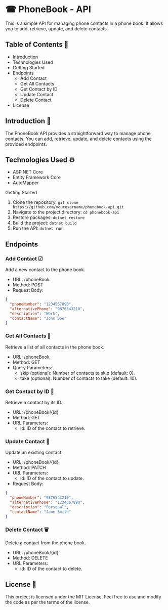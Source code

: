 # ☎ PhoneBook - API

This is a simple API for managing phone contacts in a phone book. It allows you to add, retrieve, update, and delete contacts.

## Table of Contents 📰

- Introduction
- Technologies Used
- Getting Started
- Endpoints
  - Add Contact
  - Get All Contacts
  - Get Contact by ID
  - Update Contact
  - Delete Contact
- License

## Introduction 🎁

The PhoneBook API provides a straightforward way to manage phone contacts. You can add, retrieve, update, and delete contacts using the provided endpoints.

## Technologies Used ⚙

- ASP.NET Core
- Entity Framework Core
- AutoMapper

Getting Started

1. Clone the repository: `git clone https://github.com/yourusername/phonebook-api.git`
2. Navigate to the project directory: `cd phonebook-api`
3. Restore packages: `dotnet restore`
4. Build the project: `dotnet build`
5. Run the API: `dotnet run`

## Endpoints

### Add Contact ☑

Add a new contact to the phone book.

- URL: /phoneBook
- Method: POST
- Request Body:

```json
{
  "phoneNumber": "1234567890",
  "alternativePhone": "9876543210",
  "description": "Work",
  "contactName": "John Doe"
}
```

### Get All Contacts 🛄

Retrieve a list of all contacts in the phone book.

- URL: /phoneBook
- Method: GET
- Query Parameters:
  - skip (optional): Number of contacts to skip (default: 0).
  - take (optional): Number of contacts to take (default: 10).

### Get Contact by ID 🛅

Retrieve a contact by its ID.

- URL: /phoneBook/{id}
- Method: GET
- URL Parameters:
  - id: ID of the contact to retrieve.

### Update Contact 🔄

Update an existing contact.

- URL: /phoneBook/{id}
- Method: PATCH
- URL Parameters:
  - id: ID of the contact to update.
- Request Body:

```json
{
  "phoneNumber": "9876543210",
  "alternativePhone": "1234567890",
  "description": "Personal",
  "contactName": "Jane Smith"
}
```

### Delete Contact 🗑

Delete a contact from the phone book.

- URL: /phoneBook/{id}
- Method: DELETE
- URL Parameters:
  - id: ID of the contact to delete.

## License 📝

This project is licensed under the MIT License. Feel free to use and modify the code as per the terms of the license.
